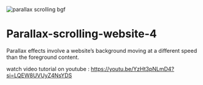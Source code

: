 ![parallax scrolling bgf](https://github.com/AsmrWebCoding/Parallax-scrolling-website-4/assets/138141838/42c4a6d8-348d-42a5-80e7-5b180cbfcb5e)

# Parallax-scrolling-website-4
Parallax effects involve a website’s background moving at a different speed than the foreground content.

watch video tutorial on youtube : https://youtu.be/YzHt3pNLmD4?si=LQEW8UVUyZ4NsYDS
